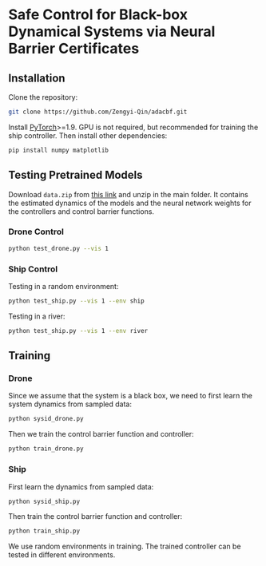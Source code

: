 # Safe Control for Black-box Dynamical Systems via Neural Barrier Certificates

## Installation
Clone the repository:
```bash
git clone https://github.com/Zengyi-Qin/adacbf.git
```

Install [PyTorch](https://pytorch.org/)>=1.9. GPU is not required, but recommended for training the ship controller. Then install other dependencies:
```bash
pip install numpy matplotlib
```

## Testing Pretrained Models

Download `data.zip` from [this link](https://drive.google.com/file/d/1X2b8Voq5xliUYVMDFY6z-_O1bVealk4J/view?usp=sharing) and unzip in the main folder. It contains the estimated dynamics of the models and the neural network weights for the controllers and control barrier functions.

### Drone Control
```bash
python test_drone.py --vis 1
```

### Ship Control
Testing in a random environment:
```bash
python test_ship.py --vis 1 --env ship
```
Testing in a river:
```bash
python test_ship.py --vis 1 --env river
```

## Training

### Drone

Since we assume that the system is a black box, we need to first learn the system dynamics from sampled data:
```bash
python sysid_drone.py
```

Then we train the control barrier function and controller:
```bash
python train_drone.py
```

### Ship

First learn the dynamics from sampled data:
```bash
python sysid_ship.py
```

Then train the control barrier function and controller:
```bash
python train_ship.py
```
We use random environments in training. The trained controller can be tested in different environments.
